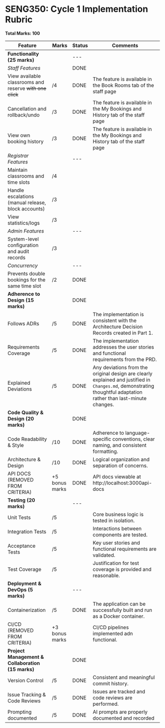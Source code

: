 # SENG350: Cycle 1 Implementation Rubric

**Total Marks: 100**

| Feature                                                  | Marks          | Status | Comments                                                                                                                                                          |
|----------------------------------------------------------|----------------|--------|-------------------------------------------------------------------------------------------------------------------------------------------------------------------|
| **Functionality (25 marks)**                             |                | ---    |                                                                                                                                                                   |
| *Staff Features*                                         |                | DONE    |                                                                                                                                                                   |
| View available classrooms and reserve ~~with one click~~ | /4             |    DONE    |  The feature is available in the Book Rooms tab of the staff page              |
| Cancellation and rollback/undo                           | /3             |    DONE    |   The feature is available in the My Bookings and History tab of the staff page                          |
| View own booking history                                 | /3             |  DONE  |    The feature is available in the My Bookings and History tab of the staff page                       |
| *Registrar Features*                                     |                | ---    |                                                                                                                                                                   |
| Maintain classrooms and time slots                       | /4             |        |                                                                                                                                                                   |
| Handle escalations (manual release, block accounts)      | /3             |        |                                                                                                                                                                   |
| View statistics/logs                                     | /3             |        |                                                                                                                                                                   |
| *Admin Features*                                         |                | ---    |                                                                                                                                                                   |
| System-level configuration and audit records             | /3             |        |                                                                                                                                                                   |
| *Concurrency*                                            |                | ---    |                                                                                                                                                                   |
| Prevents double bookings for the same time slot          | /2             | DONE   |                                                                                                                                                                   |
| **Adherence to Design (15 marks)**                       |                | DONE    |                                                                                                                                                                   |
| Follows ADRs                                             | /5             |   DONE     | The implementation is consistent with the Architecture Decision Records created in Part 1.                                                                        |
| Requirements Coverage                                    | /5             |    DONE    | The implementation addresses the user stories and functional requirements from the PRD.                                                                           |
| Explained Deviations                                     | /5             |   DONE     | Any deviations from the original design are clearly explained and justified in `Changes.md`, demonstrating thoughtful adaptation rather than last-minute changes. |
| **Code Quality & Design (20 marks)**                     |                | DONE    |               |
| Code Readability & Style                                 | /10            | DONE   | Adherence to language-specific conventions, clear naming, and consistent formatting.                                                                              |
| Architecture & Design                                    | /10            | DONE   | Logical organization and separation of concerns.                                                                                                                  |
| API DOCS (REMOVED FROM CRITERIA) | +5 bonus marks | DONE   |  API docs viewable at http://localhost:3000api-docs     |                                                                                                                                                 |
| **Testing (20 marks)**                                   |                | ---       |                                                                                                                                                                   |
| Unit Tests                                               | /5             |        | Core business logic is tested in isolation.                                                                                                                       |
| Integration Tests                                        | /5             |        | Interactions between components are tested.                                                                                                                       |
| Acceptance Tests                                         | /5             |        | Key user stories and functional requirements are validated.                                                                                                       |
| Test Coverage                                            | /5             |        | Justification for test coverage is provided and reasonable.                                                                                                       |
| **Deployment & DevOps (5 marks)**                        |                | ---    |                                                                                                                                                                   |
| Containerization                                         | /5             | DONE   | The application can be successfully built and run as a Docker container.                                                                                          |
| CI/CD (REMOVED FROM CRITERIA)                                            | +3 bonus marks |        | CI/CD pipelines implemented adn functional.                                                                          |
| **Project Management & Collaboration (15 marks)**        |                | DONE    |                                                                                                                                                                   |
| Version Control                                          | /5             | DONE   | Consistent and meaningful commit history.                                                                                                                         |
| Issue Tracking & Code Reviews                            | /5             | DONE      | Issues are tracked and code reviews are performed.                                                                                                                |
| Prompting documented                                     | /5             | DONE    | AI prompts are properly documented and recorded                                                                                                                   |

